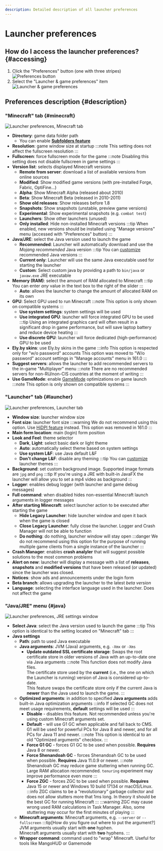 ```yaml
---
description: Detailed description of all launcher preferences
---
```

# Launcher preferences

## How do I access the launcher preferences? {#accessing}
1. Click the "Preferences" button (one with three stripes)
    ![Preferences button](./img/menu-open.png)
2. Select the "Launcher & game preferences" item
    ![Launcher & game preferences](./img/preferences-button.png)

## Preferences description {#description}
### "Minecraft" tab {#minecraft}
![Launcher preferences, Minecraft tab](./img/settings-minecraft.png)

* **Directory**: game data folder path
    * You can enable [**Subfolders feature**](./subfolders.md)
* **Resolution**: game window size at startup
    :::note
    This setting does not affect the fullscreen resolution
    :::
* **Fullscreen**: force fullscreen mode for the game
    :::note
    Disabling this setting does not disable fullscreen in game settings
    :::
* **Version list**: selects displayed Minecraft versions
    * **Remote from server**: download a list of available versions from online sources
    * **Modified**: Show modified game versions (with pre-installed Forge, Fabric, OptiFine...)
    * **Alpha**: Show Minecraft Alpha (released about 2010)
    * **Beta**: Show Minecraft Beta (released in 2010-2011)
    * **Show old releases**: Show releases before 1.8
    * **Snapshots**: Show snapshots (unstable, preview game versions)
    * **Experimental**: Show experimental snapshots (e.g. `combat test`)
    * **Launchers**: Show other launchers (unused)
    * **Only installed**: Hide non-installed Minecraft versions
        :::tip
        When enabled, new versions should be installed using "Manage versions" menu (accessed with "Preferences" button)
        :::
* **Java/JRE**: select the Java version used to launch the game
    * **Recommended**: Launcher will automatically download and use the *Mojang recommended* Java version
        :::tip
        You can [customize](../faq/custom-java.md) recommended Java versions
        :::
    * **Current only**: Launcher will use the same Java executable used for starting the launcher
    * **Custom**: Select custom java by providing a path to `bin/java` or `javaw.exe` JRE executable
* **Memory (RAM)**: select the amount of RAM allocated to Minecraft
    :::tip
    You can enter *any* value in the text box to the right of the slider
    :::
    * **Auto**: allows the launcher to change the amount of allocated RAM on its own
* **GPU**: Select GPU used to run Minecraft
    :::note
    This option is only shown on compatible systems
    :::
    * **Use system settings**: system settings will be used
    * **Use integrated GPU**: launcher will force integrated GPU to be used
        :::tip
        Using an integrated graphics card will often result in a significant drop in game performance, but will save laptop battery and reduce device heating
        :::
    * **Use discrete GPU**: launcher will force dedicated (high-performance) GPU to be used
* **Ely.by skins**: use Ely.by skins in the game
    :::info
    This option is respected only for "w/o password" accounts
    This option was moved to "W/o password" account settings in "Manage accounts" menu in 161.0
    :::
* **Suggest servers**: allows the launcher to add recommended servers to the in-game "Multiplayer" menu
    :::note
    There are no recommended servers for non-RU/non-CIS countries at the moment of writing
    :::
* **Use GameMode**: enable [GameMode](https://github.com/FeralInteractive/gamemode) optimizations on game launch
    :::note
    This option is only shown on compatible systems
    :::

### "Launcher" tab {#launcher}
![Launcher preferences, Launcher tab](./img/settings-launcher.png)

* **Window size**: launcher window size
* **Font size**: launcher font size
    :::warning
    We do not recommend using this option. Use [HiDPI feature](./hidpi) instead. This option was removed in 161.0
    :::
* **Main form location**: main (login) form position
* **Look and Feel**: theme selector
    * **Dark**, **Light**: select basic dark or light theme
    * **Auto**: automatically select theme based on system settings
    * **Use system L&F**: use Java default L&F
    * **Don't change L&F**: disable any theming
    :::tip
    You can [customize](./customization) launcher themes
    :::
* **Background**: set custom background image. Supported image formats are `jpg` and `png`
    :::tip
    If you're using a JRE with built-in JavaFX the launcher will allow you to set a mp4 video as background
    :::
* **Logger**: enables debug logger (with launcher and game debug messages)
* **Full command**: when disabled hides non-essential Minecraft launch arguments in logger messages
* **After starting Minecraft**: select launcher action to be executed after starting the game
    * **Hide Legacy Launcher**: hide launcher window and open it back when the game is closed
    * **Close Legacy Launcher**: fully close the launcher. Logger and Crash Manager will not be able to function
    * **Do nothing**: do nothing, launcher window will stay open
        :::danger
        We do not recommend using this option for the purpose of running multiple game clients from a single instance of the launcher
        :::
* **Crash Manager**: enables **crash analyler** that will suggest possible solutions to the most common problems
* **Alert on new**: launcher will display a message with a list of **releases**, **snapshots** and **modified versions** that have been released (or updated) since the launcher was closed.
* **Notices**: show ads and announcements under the login form
* **Beta branch**: allows upgrading the launcher to the latest *beta version*
* **Language**: selecting the interface language used in the launcher. Does not affect the game

### "Java/JRE" menu {#java}
![Launcher preferences, JRE settings window](./img/settings-java.png)

* **Select Java**: select the Java version used to launch the game
    :::tip
    This option is identical to the setting located on "Minecraft" tab
    :::
* **Java settings**
    * **Path**: path to used Java executable
    * **Java arguments**: JVM (Java) arguments, e.g. `-Xmx` or `-Xms`
        * **Update outdated SSL certificate storage**: Swaps the root certificate store in older versions of Java with an up-to-date one via Java arguments
        :::note
        This function does not modify Java files.  
        The certificate store used by the **current** (i.e., the one on which the Launcher is running) version of Java is considered up-to-date.  
        This feature swaps the certificate store only if the current Java is **newer** than the Java used to launch the game.
        :::
    * **Optimized arguments**: in addition to specified **Java arguments** adds built-in Java optimization arguments
        :::info
        If selected GC does not meet usage requirements, **default** settings will be used
        :::
        * **Disable** - disables this feature. Not recommended unless you're using custom Minecraft arguments set.
        * **Default** - will use G1 GC when applicable and fall back to CMS. G1 will be used for powerful PCs for Java 8 and newer, and for all PCs for Java 11 and newer.
            :::note
            This option is identical to an old "Optimized arguments" checkbox.
            :::
        * **Force G1 GC** - forces G1 GC to be used when possible. **Requires** Java 8 or newer.
        * **Force Shenandoah GC** - forces Shenandoah GC to be used when possible. **Requires** Java 11.0.9 or newer.
            :::note
            Shenandoah GC may reduce game stuttering when running GC. Large RAM allocation recommended. `tenuring` experiment may improve performance even more
            :::
        * **Force ZGC** - forces ZGC to be used when possible. **Requires** Java 15 or newer and Windows 10 build 17134 or macOS/Linux.
            :::info
            ZGC claims to be a "revolutionary" garbage collector and does not allow stutters more that 1ms long. In theory it should be the best GC for running Minecraft
            :::
            :::warning
            ZGC may cause wrong used RAM calculations in Task Manager. Also, some stuttering may occur for the first minutes of playing
            :::
    * **Minecraft arguments**: Minecraft arguments, e.g. `--server` or `--fullscreen`
        :::tip[How do you figure out where to put the argument?]
        JVM arguments usually start with **one** hyphen.  
        Minecraft arguments usually start with **two** hyphens.
        :::
    * **Wrapper command**: command used to "wrap" Minecraft. Useful for tools like MangoHUD or Gamemode
